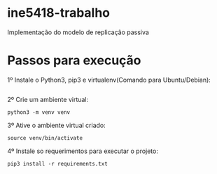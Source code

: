 # ine5418-trabalho
Implementação do modelo de replicação passiva

# Passos para execução

1º Instale o Python3, pip3 e virtualenv(Comando para Ubuntu/Debian):

```
```

2º Crie um ambiente virtual:

```
python3 -m venv venv
```

3º Ative o ambiente virtual criado:

```
source venv/bin/activate
```

4º Instale so requerimentos para executar o projeto:

```
pip3 install -r requirements.txt
```